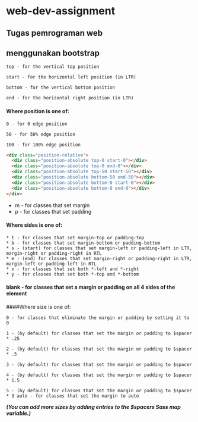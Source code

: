 # web-dev-assignment

## Tugas pemrograman web

## menggunakan bootstrap

    top - for the vertical top position

    start - for the horizontal left position (in LTR)
    
    bottom - for the vertical bottom position

    end - for the horizontal right position (in LTR)

#### Where position is one of:

    0 - for 0 edge position

    50 - for 50% edge position

    100 - for 100% edge position


```html
<div class="position-relative">
  <div class="position-absolute top-0 start-0"></div>
  <div class="position-absolute top-0 end-0"></div>
  <div class="position-absolute top-50 start-50"></div>
  <div class="position-absolute bottom-50 end-50"></div>
  <div class="position-absolute bottom-0 start-0"></div>
  <div class="position-absolute bottom-0 end-0"></div>
</div>
```


* m - for classes that set margin
* p - for classes that set padding

#### Where sides is one of:

    * t - for classes that set margin-top or padding-top
    * b - for classes that set margin-bottom or padding-bottom
    * s - (start) for classes that set margin-left or padding-left in LTR, margin-right or padding-right in RTL
    * e - (end) for classes that set margin-right or padding-right in LTR, margin-left or padding-left in RTL
    * x - for classes that set both *-left and *-right
    * y - for classes that set both *-top and *-bottom


#### blank - for classes that set a margin or padding on all 4 sides of the element 
####Where size is one of:

    0 - for classes that eliminate the margin or padding by setting it to 0

    1 - (by default) for classes that set the margin or padding to $spacer * .25

    2 - (by default) for classes that set the margin or padding to $spacer * .5

    3 - (by default) for classes that set the margin or padding to $spacer

    4 - (by default) for classes that set the margin or padding to $spacer * 1.5

    5 - (by default) for classes that set the margin or padding to $spacer * 3 auto - for classes that set the margin to auto
   ***(You can add more sizes by adding entries to the $spacers Sass map variable.)***
